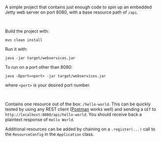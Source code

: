 A simple project that contains just enough code to spin up an embedded Jetty web server on port 8080, with a base resource path of `/api`.

<br>

Build the project with:

```
mvn clean install
```

Run it with:

```
java -jar target/webservices.jar
```

To run on a port other than 8080:

```
java -Dport=<port> -jar target/webservices.jar
```
where `<port>` is your desired port number.

<br>

Contains one resource out of the box: `/hello-world`. This can be quickly tested by using any REST client ([Postman](https://www.getpostman.com/) works well) and sending a `GET` to `http://localhost:8080/api/hello-world`. You should receive back a plaintext response of `Hello World`.

Additional resources can be added by chaining on a `.register(...)` call to the `ResourceConfig` in the `Application` class.
